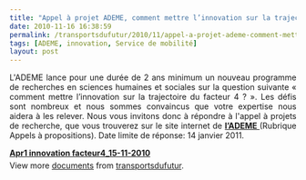 ```yaml
---
title: "Appel à projet ADEME, comment mettre l’innovation sur la trajectoire du facteur 4 ?"
date: 2010-11-16 16:38:59
permalink: /transportsdufutur/2010/11/appel-a-projet-ademe-comment-mettre-linnovation-sur-la-trajectoire-du-facteur-4.html
tags: [ADEME, innovation, Service de mobilité]
layout: post
---
```


<p style="text-align: justify">L'ADEME lance pour une durée de 2 ans minimum un nouveau programme de recherches en sciences humaines et sociales sur la question suivante « comment mettre l’innovation sur la trajectoire du facteur 4 ? ». Les défis sont nombreux et nous sommes convaincus que votre expertise nous aidera à les relever. Nous vous invitons donc à répondre à l'appel à projets de recherche, que vous trouverez sur le site internet de <strong><a href="http://www.ademe.fr" target="_blank">l’ADEME </a></strong>(Rubrique Appels à propositions). Date limite de réponse: 14 janvier 2011. </p>  <!--more-->   <div id="__ss_5798572" style="width: 477px"><strong style="margin: 12px 0 4px"><a href="http://www.slideshare.net/transportsdufutur/apr1-innovation-facteur415112010" title="Apr1 innovation facteur4_15-11-2010">Apr1 innovation facteur4_15-11-2010</a></strong>        <div style="padding: 5px 0 12px">View more <a href="http://www.slideshare.net/">documents</a> from <a href="http://www.slideshare.net/transportsdufutur">transportsdufutur</a>.</div> </div>
